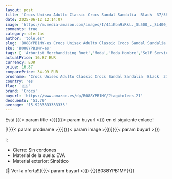 ```yaml
---
layout: post
title: 'Crocs Unisex Adulto Classic Crocs Sandal Sandalia  Black  37/38 EU'
date: 2025-06-12 12:14:07
image: 'https://m.media-amazon.com/images/I/41iKbn9iRkL._SL500_._SL400_.jpg'
comments: true
category: ofertas
author: 'tole.es'
slug: 'B088YPB1MY-es Crocs Unisex Adulto Classic Crocs Sandal Sandalia Black...'
sku: 'B088YPB1MY-es'
tags: [ 'Arborist Merchandising Root','Moda','Moda Hombre','Self Service','Special Features Stores','Zapatillas de estar por casa','Zapatillas de estar por casa de hombre','Zapatos para hombre','c8538d25-3af9-48d3-aeff-5f3ce5572a36_0','c8538d25-3af9-48d3-aeff-5f3ce5572a36_5501','crocs','sandalia','🇪🇸', ]
actualPrice: 16.87 EUR
currency: EUR
price: 16.87
comparePrice: 34.99 EUR
prodname: 'Crocs Unisex Adulto Classic Crocs Sandal Sandalia  Black  37/38 EU'
country: 'es'
flag: '🇪🇸'
brand: 'Crocs'
buyurl: 'https://www.amazon.es/dp/B088YPB1MY/?tag=tolees-21'
descuento: '51.79'
average: '15.9233333333333'
---
```


Está [{{< param title >}}]({{< param buyurl >}}) en el siguiente enlace!

[![{{< param prodname >}}]({{< param image >}})]({{< param buyurl >}})

ℹ️:

- Cierre: Sin cordones
- Material de la suela: EVA
- Material exterior: Sintético

[🛒 Ver la oferta!!]({{< param buyurl >}})
{{<world>}}B088YPB1MY{{</world>}}
